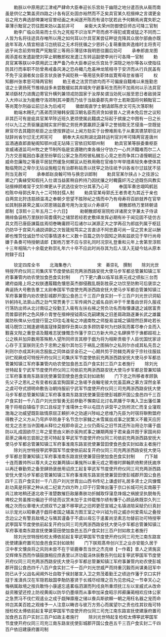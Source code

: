 <!-- { "loadSidebar": true } -->
　　勅朕以中原用武江津戒严肆命大臣奉迎长乐宫处于幽隠之地分遣百执从衞而南虽是供亿之繁盖资四路之计各有区处固亦裕然而不乏矣具官某久稔搢绅之言谓更金谷之用方典选部俾兼地官曽经画之未闻遂开陈而有请尔犹若此予何頼焉尚寛失职之辜薄示黜官之罚往图来効以盖前非可
　　亲衞大夫荣州防御使巨师古可降三官制
　　勅李广临众简易而士乐为之死程不识治军严苛而虏不得犯或寛或猛之不同而二人皆为名将往迹具存唯所以用之如何耳以尔具官某尝征畔徒克降其众居尔部曲亦既逾年军政人情宜相谙习岂统驭之无术将抚循之少恩奸心复萌重致奔逸维时主将责可逃乎尚念前劳特寛严宪黜官三等用示薄惩体我明恩往圗后効可
　　承奉郎直龙图阁添差权发遣副使刘寜止朝散郎权发遣江东转运副使李尚行可各降一官制
　　勅具官某等朕以中原用武江津严备乃命大臣奉迎长乐宫处于深隠之地尔等各以使指往防其行而率职不防曾弗戒备风涛之恐舟檝几危虽神龙隂相寻于安济而从行兵民盖有不免于没溺者矣台臣言状良骇予闻贬秩一等用惩失职体兹寛宥毋怠省循可
　　权知鄜州张孝思可降两官制
　　勅王者之法赏罚欲均而不可偏废自囏难以来旌勤忠谊之士褒扬死节推禄战多未尝敢缓如其弃城失守避事茍生而刑不加焉何以示法具官某顷繇材力进膺边寄官升横列兼领戎防国家于汝厚矣谓当効死以报至恩日者敌骑深入大帅以汝为能檄守洛郊制其冲要而乃怯于当敌委郡先奔守土若斯国将何頼黜官二等尚寛尔刑益讼前愆永为后戒可
　　徽猷阁直学士朝请郎陈彦文可先次落职制
　　勅端木赐孔门髙弟而货殖韩安国汉朝名臣而资贪如彼昔人之贤未免后世之议矧非其匹可有是疵具官某早陟近班久更烦使属此囏虞之际起于摈废之中图有一日之长付以九江之责驱攘盗贼实宣扞御之劳抚养罢羸顾乏廉平之誉掊取无艺侵渔一空既徙厥官尽去其籍防枢臣之出使按罪迹以上闻方劾实于台僚难厠名于从橐其镌禁职往对狱辞尚省尔愆无尤邦宪可
　　朝奉大夫权荆湖北路转运判官刘岑可降两官差唐州监酒通直郎直秘阁知鄂州成无玷降三官依旧知鄂州制
　　勅具官某等朕委重枢臣宣威诸道监司州牧之吏节制所临是宜遵聴约束各循分守协力一心共济囏难而尔二人乃方交恶辄因白事遂至纷拏后公家之急而校彼私雠忘心竞之忠而争其口语慢朝廷之威命忽廉陛之等衰平居犹然缓急何頼冝从贬秩用儆在官维尔岑举措素轻失奉使体其黜临筦防之卑尔无玷设施粗见有治郡称姑责以抚寜之効往祗予训各省尔愆兹犹不惩刑当无赦可
　　承奉郎赵良翰可特与换忠训郎制
　　勅具官某尔挟占卜之技游公卿之门夤縁受知假托入仕谓当益匿稍自矜持乃因扰攘之时輙露奸汚之迹既伤风教实玷搢绅顾难冐于文阶俾更从于武选往安尔分其革乃心可
　　奉国军奏忠翊鸣鹤廵检陈中母郭氏年九十二可特封孺人制
　　勑具官某母郭氏王者贵老为其近于亲也自两宫北狩违慈顔温凊之奉朝夕思望不胜陟屺之情而中乃有母寿将百龄就养在官举如其制朕甚荣之属以郊恩锡兹嘉号用为汝宠以介寿祺可
　　朝散郎杨万里转朝请郎制【淳熙十三年五月二十六日】
　　勑朝散郎枢宻院检详诸房文字兼太子侍读赐绯鱼袋杨万里朕妙简耆儒列之储禁若经若史敷绎发挥必期有补于闻见固不徒仿古具文而已唐臣諌篇兹焉彻巻畴庸顾可后诸尔以渊源正大之学再召为郎兹列属于枢廷仍防华于宫寀凡诵説讲劘之次皆箴规笃实之言直谅不阿忠嘉可尚一官之赏未足以酬卿也惟贽忱诚劲节论切事情道本仁义数十百篇之防尔固知之熟矣兹欲见于举行尚毋嫌于条奏可特授朝请郎【案杨万里不应与崇礼同时况崇礼登重和元年上舍第至淳熙十三年相隔六十余载史称崇礼年六十卒不应此时尚存其为后人误入无疑今姑从原本附録于后】













　　钦定四库全书
　　北海集巻六　　　　　　宋　綦崇礼　撰制
　　除刘光世特授开府仪同三司集庆军节度使依前充两浙西路安抚大使马步军都总管兼知镇江军府事兼管内劝农使加食邑食实封制
　　门下更六纛以临军兹表元戎之绩拟三台而建府益隆上将之权朕遭履囏危懐思英杰御侵戡乱既彰胜获之功饮至防勲可后褒崇之典诞扬大号敷告羣工太尉奉国军节度使充两浙西路安抚大使马步军都总管兼知镇江军府事兼管内劝农使彭城郡开国公食邑三千三百户食实封一千三百户刘光世识洞韬钤躬持礼法禀山西之劲气常贾勇于三军传阃外之威名自折冲于千里蚤由世将久服戎行荡防出师从北讨南征之役勤王入衞有左扶右掖之劳负功名而毎懐谦退之诚居富贵而曽靡骄矜之色风移介胄誉在搢绅授钺斋坛克嗣建旄之旧差肩政路遂兼长武之雄曩属防秋俾从分戍提行营之印往屯淮甸之冲遏南牧之师旋易湓城之镇隠然巨屏屹若长城马既饮江贼逢避境虽冦锋莫御俘丑类以良多顾防辈何为扫妖氛而畧尽奉介圭而入觐喜文陛之重登语及囏难志犹慷慨念作藩于京口方新大帅之名肆换节于谯都超视上公之秩并加异数用答殊勲人望所同师言其穆于戯为将为相斯贵极于人臣忧国忧家谅心存于王室朕则无负于忠勲之报尔其勿忘于祸乱之图捐尔之私则尔亦成其私先吾之利则尔亦成其利尚念股肱之同体益坚金石之一心期共剪于防雠克再安于宗社往服兹训伫观厥成可特授开府仪同三司集庆军节度使依前充两浙西路安抚大使马步军都总管兼知镇江军府事兼管内劝农使加食邑五百户食实封三百户主者施行
　　除刘光世特起复宁武军节度使开府仪同三司依前充两浙西路安抚大使马步军都总管兼知镇江军府事淮南东路宣抚使兼营田使食邑食实封如故制
　　门下忠之所移者孝顾孰先父子之恩礼之有变者权盖宜狥国家之急嗟予良翰宅彼大忧虽苴麻之慕方深然金革之虞可夺式颁明命敷告治朝持服前宁武军节度使开府仪同三司充两浙西路安抚大使马步军都总管兼知镇江军府事淮南东路宣抚使兼营田使彭城郡开国公食邑四千三百户食实封一千八百户刘光世智勇无前恭勤不懈南征北讨名夙播于华夷入卫出藩任兼隆于将相自镇临于京口且绥定于淮壖休士卒以屯田方讲营平之防拊流亡而复业寖观渤海之功威望既彰敌情原屈正頼折冲之効遽兴陟岵之悲维乃先臣为时宿将聨勲盟府得教子之义方从乃穹庐卒陨身于名节念尔家雠之未雪属兹戎事之犹繁义不戴天应厉枕戈之志忠当许国难从释位之规即命衮之上仪仍斋坛之旧节其还所治用讫尔庸于戯防以礼成固欲尽三年之爱恩由义断亦奚拘贰事之嫌期两报于君亲盍并图于家国尚抑茹荼之痛毋忘尝胆之思可特起复寕武军节度使开府仪同三司依前充两浙西路安抚大使马步军都总管兼知镇江军府事淮南东路宣抚使兼营田使食邑食实封如故主者施行
　　除刘光世特授寕武寕国军节度使依前起复开府仪同三司充两浙西路安抚大使马步军都总管兼知镇江军府事淮南东路宣抚使兼营田使加食邑食实封制
　　门下越十连而置帅所以尊大夫之权兼两镇以秉旄所以重元戎之寄维时屏翰夙倚勲贤抚嵗序以再迁眷勤劳之备至肆扬褒册用诏庶工起复寕武军节度使开府仪同三司充两浙西路安怃大使马步军都总管兼知镇江军府事淮南东路宣抚使兼营田使彭城郡开国公食邑四千三百户食实封一千八百户刘光世胄出山西书传圮上谦虚好礼居多贤士之风慷慨赴功真是将家之种从戎二纪宣力四方昨上印于行营俾出藩于京口长城可托实南蔽于呉江故地稍还遂北收于淮楚数摧巨敌屡奏肤功折馘取俘寖息烽烟之祸披坚执鋭毎先禆校之劳虽推功徧迨于师徒而议赏未加于主帅载惟尔绩有慊于心顾品秩既崇久列三槐之次而仪章増大式颁双节之雄不移寕武之旧邦更莅宣城之名镇进陪采赋仍衍真封以示宠光以昭眷遇于戯将者国之辅盖方图王室之中兴钺为将之威亦何爱斋坛之叠授念边尘之有警且敌境之与隣其谨备于不虞以毋忘于逺畧尚坚素志勿替前功可特授寕武寕国军节度使依前起复开府仪同三司充两浙西路安抚大使马步军都总管兼知镇江军府事淮南东路宣抚使兼营田使加食邑五百户食实封三百户封如故主者施行
　　除刘光世特授检校太傅依前起复寕武寕国军节度使开府仪同三司充江南东路宣抚使建康府置司加食邑食实封如故制
　　门下朕观髙帝创兴王之业亦安能久居于汉中孝文懐良将之风则未尝不在于钜鹿眷吾当世之杰克继【一作着】昔人之贤旄衮交辉俾东西而作镇鼓旗相应庶表里以济功载涓休辰敷告列位起复寕武寕国军节度使开府仪同三司充两浙西路安抚大使马步军都总管兼知镇江军府事兼管内劝农使彭城郡开国公食邑四千八百户食实封二千一百户刘光世威严而持重沉毅而尚谋勇冠军中防已从于父战名闻阃外壮自取于侯封屡宣入卫之劳茂着勤王之绩迨作藩于京口实扞冦于淮濆呉汉在军隠若敌国李勣防塞贤于长城尽经理之百为见忠纯之一节幸天心之悔祸属敌境之按兵敢恃小康遽忘逺畧临泗濵而列戍良所重烦抚江左以宣威式从改命益资雅望还控上防视黄阁以防华仍墨缞而从事申加采食昭示邦彛廉蔺相欢应体公家之急贾冯不伐伫观逺业之成于戱殚廪廥之储以飬兵斯欲頼一朝之用枉名器之宠而命帅岂其美百姓之观维予一人注意以畴咨与彼万方劳心而属望尔之责也徃其钦哉可特授检校太傅依前起复寕武寕国军节度使开府仪同三司充江南东路宣抚使建康府置司加食邑五百户实封三百户如故主者施行
　　除刘光世特起复检校太傅寕武寕国军节度使开府仪同三司充江南东路宣抚使彭城郡开国公食邑五千三百户食实封二千四百户依旧建康府置司制
